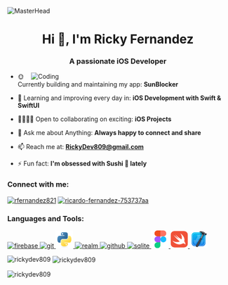 
![MasterHead](https://www.stimulusco.com/wp-content/uploads/2020/05/sat.jpg)
<h1 align="center">Hi 👋, I'm Ricky Fernandez</h1>
<h3 align="center">A passionate iOS Developer</h3>
<img align="right" alt="Coding" width="450" src="https://i.imgur.com/VOMRgsR.png">




- 🌞 Currently building and maintaining my app: **SunBlocker**

- 🌱 Learning and improving every day in: **iOS Development with Swift & SwiftUI**

- 🫱🏻‍🫲🏽 Open to collaborating on exciting: **iOS Projects**

- 💬 Ask me about Anything: **Always happy to connect and share**

- 📫 Reach me at: **RickyDev809@gmail.com**

- ⚡ Fun fact: **I'm obsessed with Sushi 🍣 lately**

<h3 align="left">Connect with me:</h3>
<p align="left">
<a href="https://x.com/RickyDev809" target="blank"><img align="center" src="https://github.com/RickyDev809/images/blob/main/X-logo-white.png?raw=true" alt="rfernandez821" height="30" width="40" /></a>
<a href="https://linkedin.com/in/ricky-fernandez-753737aa" target="blank"><img align="center" src="https://raw.githubusercontent.com/rahuldkjain/github-profile-readme-generator/master/src/images/icons/Social/linked-in-alt.svg" alt="ricardo-fernandez-753737aa" height="30" width="40" /></a>
</p>

<h3 align="left">Languages and Tools:</h3>
<p align="left"> <a href="https://firebase.google.com/" target="_blank" rel="noreferrer"> <img src="https://www.vectorlogo.zone/logos/firebase/firebase-icon.svg" alt="firebase" width="40" height="40"/> </a> <a href="https://git-scm.com/" target="_blank" rel="noreferrer"> <img src="https://www.vectorlogo.zone/logos/git-scm/git-scm-icon.svg" alt="git" width="40" height="40"/> </a> <a href="https://www.python.org" target="_blank" rel="noreferrer"> <img src="https://raw.githubusercontent.com/devicons/devicon/master/icons/python/python-original.svg" alt="python" width="40" height="40"/> </a> <a href="https://realm.io/" target="_blank" rel="noreferrer"> <img src="https://raw.githubusercontent.com/bestofjs/bestofjs-webui/8665e8c267a0215f3159df28b33c365198101df5/public/logos/realm.svg" alt="realm" width="40" height="40"/> </a> <a href="https://github.com/" target="_blank" rel="noreferrer">
  <img src="https://cdn.simpleicons.org/github/ffffff" alt="github" width="40" height="40"/>
</a> <a href="https://www.sqlite.org/" target="_blank" rel="noreferrer"> <img src="https://www.vectorlogo.zone/logos/sqlite/sqlite-icon.svg" alt="sqlite" width="40" height="40"/> </a> <a href="https://www.figma.com/" target="_blank" rel="noreferrer">
  <img src="https://raw.githubusercontent.com/devicons/devicon/master/icons/figma/figma-original.svg" alt="figma" width="40" height="40"/>
</a> <a href="https://developer.apple.com/swift/" target="_blank" rel="noreferrer"> <img src="https://raw.githubusercontent.com/devicons/devicon/master/icons/swift/swift-original.svg" alt="swift" width="40" height="40"/> </a> <a href="https://developer.apple.com/xcode/" target="_blank" rel="noreferrer">
  <img src="https://raw.githubusercontent.com/devicons/devicon/master/icons/xcode/xcode-original.svg" alt="xcode" width="40" height="40"/>
</a> </p> 

<p><img align="left" src="https://github-readme-stats.vercel.app/api/top-langs?username=rickydev809&show_icons=true&locale=en&layout=compact" alt="rickydev809" /></p>

<p>&nbsp;<img align="center" src="https://github-readme-stats.vercel.app/api?username=rickydev809&show_icons=true&locale=en" alt="rickydev809" /></p>

<p><img align="center" src="https://github-readme-streak-stats.herokuapp.com/?user=rickydev809&" alt="rickydev809" /></p>
